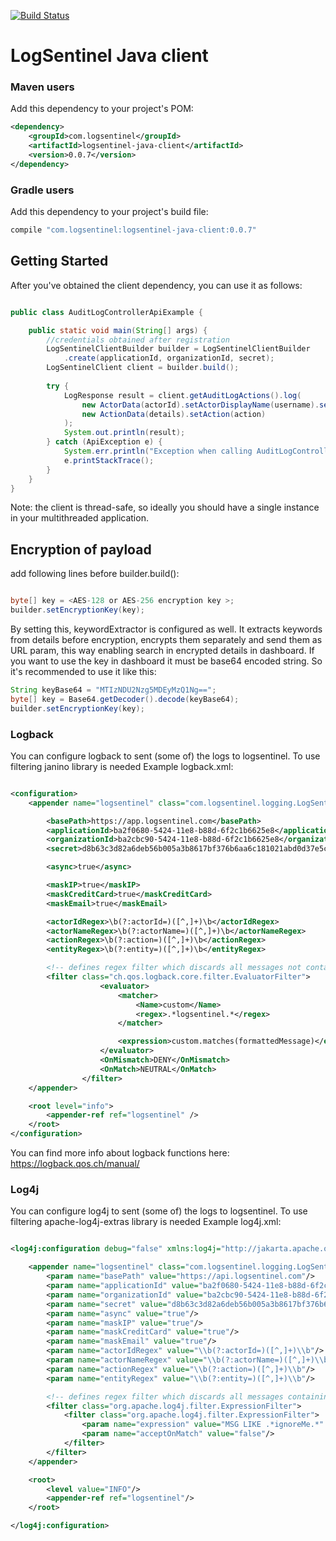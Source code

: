 [![Build Status](https://travis-ci.org/LogSentinel/logsentinel-java-client.svg?branch=master)](https://travis-ci.org/LogSentinel/logsentinel-java-client)

# LogSentinel Java client

### Maven users

Add this dependency to your project's POM:

```xml
<dependency>
    <groupId>com.logsentinel</groupId>
    <artifactId>logsentinel-java-client</artifactId>
    <version>0.0.7</version>
</dependency>
```

### Gradle users

Add this dependency to your project's build file:

```groovy
compile "com.logsentinel:logsentinel-java-client:0.0.7"
```

## Getting Started

After you've obtained the client dependency, you can use it as follows:

```java

public class AuditLogControllerApiExample {

    public static void main(String[] args) {
        //credentials obtained after registration
        LogSentinelClientBuilder builder = LogSentinelClientBuilder
            .create(applicationId, organizationId, secret);
        LogSentinelClient client = builder.build();
        
        try {
            LogResponse result = client.getAuditLogActions().log(
                new ActorData(actorId).setActorDisplayName(username).setActorRoles(roles), 
                new ActionData(details).setAction(action)
            );
            System.out.println(result);
        } catch (ApiException e) {
            System.err.println("Exception when calling AuditLogControllerApi#logAuthAction");
            e.printStackTrace();
        }
    }
}

```

Note: the client is thread-safe, so ideally you should have a single instance in your multithreaded application.

## Encryption of payload
add following lines before builder.build():

```java

byte[] key = <AES-128 or AES-256 encryption key >;
builder.setEncryptionKey(key);

```
By setting this, keywordExtractor is configured as well. It extracts keywords from details before encryption, encrypts them
separately and send them as URL param, this way enabling search in encrypted details in dashboard.
If you want to use the key in dashboard it must be base64 encoded string. So it's recommended to use it like this:

```java
String keyBase64 = "MTIzNDU2Nzg5MDEyMzQ1Ng==";
byte[] key = Base64.getDecoder().decode(keyBase64);
builder.setEncryptionKey(key);

```

### Logback

You can configure logback to sent (some of) the logs to logsentinel.
To use filtering janino library is needed
Example logback.xml:
```xml

<configuration>
    <appender name="logsentinel" class="com.logsentinel.logging.LogSentinelLogbackAppender">

        <basePath>https://app.logsentinel.com</basePath>
        <applicationId>ba2f0680-5424-11e8-b88d-6f2c1b6625e8</applicationId>
        <organizationId>ba2cbc90-5424-11e8-b88d-6f2c1b6625e8</organizationId>
        <secret>d8b63c3d82a6deb56b005a3b8617bf376b6aa6c181021abd0d37e5c5ac9911a1</secret>

        <async>true</async>

        <maskIP>true</maskIP>
        <maskCreditCard>true</maskCreditCard>
        <maskEmail>true</maskEmail>

        <actorIdRegex>\b(?:actorId=)([^,]+)\b</actorIdRegex>
        <actorNameRegex>\b(?:actorName=)([^,]+)\b</actorNameRegex>
        <actionRegex>\b(?:action=)([^,]+)\b</actionRegex>
        <entityRegex>\b(?:entity=)([^,]+)\b</entityRegex>

        <!-- defines regex filter which discards all messages not containing 'logsentinel'-->
        <filter class="ch.qos.logback.core.filter.EvaluatorFilter">
                    <evaluator>
                        <matcher>
                            <Name>custom</Name>
                            <regex>.*logsentinel.*</regex>
                        </matcher>

                        <expression>custom.matches(formattedMessage)</expression>
                    </evaluator>
                    <OnMismatch>DENY</OnMismatch>
                    <OnMatch>NEUTRAL</OnMatch>
                </filter>
    </appender>

    <root level="info">
        <appender-ref ref="logsentinel" />
    </root>
</configuration>
```

You can find more info about logback functions here: https://logback.qos.ch/manual/

### Log4j

You can configure log4j to sent (some of) the logs to logsentinel.
To use filtering apache-log4j-extras library is needed
Example log4j.xml:
```xml

<log4j:configuration debug="false" xmlns:log4j="http://jakarta.apache.org/log4j/">

    <appender name="logsentinel" class="com.logsentinel.logging.LogSentinelLog4jAppender">
        <param name="basePath" value="https://api.logsentinel.com"/>
        <param name="applicationId" value="ba2f0680-5424-11e8-b88d-6f2c1b6625e8"/>
        <param name="organizationId" value="ba2cbc90-5424-11e8-b88d-6f2c1b6625e8"/>
        <param name="secret" value="d8b63c3d82a6deb56b005a3b8617bf376b6aa6c181021abd0d37e5c5ac9911a1"/>
        <param name="async" value="true"/>
        <param name="maskIP" value="true"/>
        <param name="maskCreditCard" value="true"/>
        <param name="maskEmail" value="true"/>
        <param name="actorIdRegex" value="\\b(?:actorId=)([^,]+)\\b"/>
        <param name="actorNameRegex" value="\\b(?:actorName=)([^,]+)\\b"/>
        <param name="actionRegex" value="\\b(?:action=)([^,]+)\\b"/>
        <param name="entityRegex" value="\\b(?:entity=)([^,]+)\\b"/>

        <!-- defines regex filter which discards all messages containing 'ignoreMe'-->
        <filter class="org.apache.log4j.filter.ExpressionFilter">
            <filter class="org.apache.log4j.filter.ExpressionFilter">
                <param name="expression" value="MSG LIKE .*ignoreMe.*" />
                <param name="acceptOnMatch" value="false"/>
            </filter>
        </filter>
    </appender>

    <root>
        <level value="INFO"/>
        <appender-ref ref="logsentinel"/>
    </root>

</log4j:configuration>
```